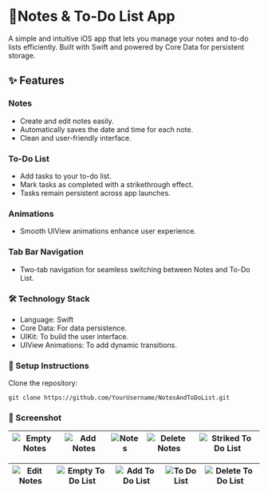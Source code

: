 # 📒Notes & To-Do List App

A simple and intuitive iOS app that lets you manage your notes and to-do lists efficiently. Built with Swift and powered by Core Data for persistent storage.

## ✨ Features

### Notes
* Create and edit notes easily.
* Automatically saves the date and time for each note.
* Clean and user-friendly interface.

### To-Do List
* Add tasks to your to-do list.
* Mark tasks as completed with a strikethrough effect.
* Tasks remain persistent across app launches.

### Animations
* Smooth UIView animations enhance user experience.

### Tab Bar Navigation
* Two-tab navigation for seamless switching between Notes and To-Do List.

### 🛠 Technology Stack
* Language: Swift
* Core Data: For data persistence.
* UIKit: To build the user interface.
* UIView Animations: To add dynamic transitions.

### 📲 Setup Instructions
Clone the repository:
```
git clone https://github.com/YourUsername/NotesAndToDoList.git
```
### 📸 Screenshot

| ![Empty Notes](https://github.com/user-attachments/assets/11b671fa-490e-49b7-9b78-a5c958b2c58d) | ![Add Notes](https://github.com/user-attachments/assets/ca1aac18-a260-4320-83cc-5e7dc86377ec) | ![Notes](https://github.com/user-attachments/assets/ae3c89a2-a909-4c03-9d6c-5120072249cc) | ![Delete Notes](https://github.com/user-attachments/assets/1ddd11a1-abb1-4349-8142-4ea8812f5ac2) | ![Striked To Do List](https://github.com/user-attachments/assets/ae39b170-4fac-4ecc-af2f-b6bdbf54d583) |
| ----------------------------------------------------------------------------------------------- | --------------------------------------------------------------------------------------------- | ----------------------------------------------------------------------------------------- | ------------------------------------------------------------------------------------------------ | ------------------------------------------------------------------------------------------------------ |

| ![Edit Notes](https://github.com/user-attachments/assets/94081364-202a-46e6-b442-2d5f2d5c0f21) | ![Empty To Do List](https://github.com/user-attachments/assets/73bb0649-cb51-467c-bb47-74e96887e8eb) | ![Add To Do List](https://github.com/user-attachments/assets/88eae27d-2669-476b-b748-e98d2fd74fcb) | ![To Do List](https://github.com/user-attachments/assets/31f90f52-b87f-4e40-8ebc-d0727012cdea) | ![Delete To Do List](https://github.com/user-attachments/assets/090cceca-42bf-46a1-b695-3671dd986b79) |
| --------------------------------------------------------------------------------------------- | ---------------------------------------------------------------------------------------------------- | -------------------------------------------------------------------------------------------------- | ---------------------------------------------------------------------------------------------- | ----------------------------------------------------------------------------------------------------- |













 

